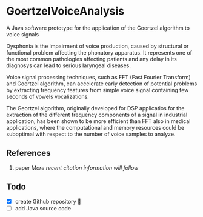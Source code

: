 # GoertzelVoiceAnalysis
A Java software prototype for the application of the Goertzel algorithm to voice signals 

Dysphonia is the impairment of voice production, caused by structural or functional problem affecting the phonatory apparatus. It represents one of the most common pathologies affecting patients and any delay in its diagnosys can lead to serious laryngeal diseases.

Voice signal processing techniques, such as FFT (Fast Fourier Transform) and Goertzel algorithm, can accelerate early detection of potential problems by extracting frequency features from simple voice signal containing few seconds of vowels vocalizations.

The Geortzel algorithm, originally developed for DSP applicatios for the extraction of the different frequency components of a signal in industrial application, has been shown to be more efficient than FFT also in medical applications, where the computational and memory resources could be suboptimal with respect to the number of voice samples to analyze.

## References
1. paper
_More recent citation information will follow_

## Todo

- [x] create Github repository :tada:
- [ ] add Java source code

